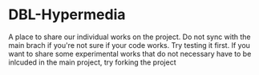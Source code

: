 # DBL-Hypermedia
A place to share our individual works on the project. Do not sync with the main brach if you're not sure if your code works. Try testing it first. If you want to share some experimental works that do not necessary have to be inlcuded in the main project, try forking the project
